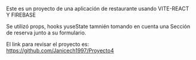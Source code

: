 Este es un proyecto de una aplicación de restaurante usando VITE-REACT Y FIREBASE

Se utilizó props, hooks yuseState tamnién tomando en cuenta una Sección de reserva junto a su formulario. 

El link para revisar el proyecto es: https://github.com/Janicech1997/Proyecto4